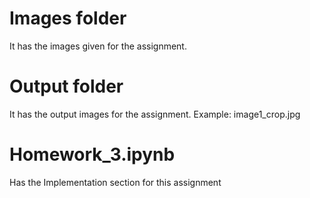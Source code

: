 # Images folder 
It has the images given for the assignment.

# Output folder
It has the output images for the assignment. Example: image1_crop.jpg

# Homework_3.ipynb
Has the Implementation section for this assignment